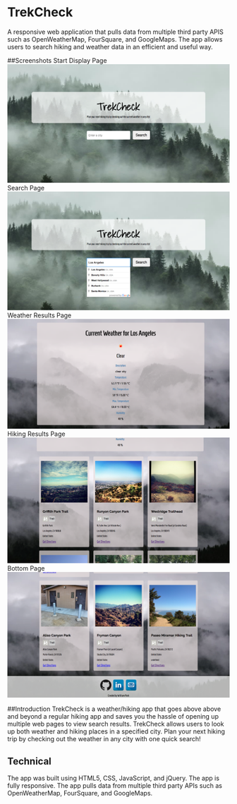 # TrekCheck

A responsive web application that pulls data from multiple third party APIS such as OpenWeatherMap, FourSquare, and GoogleMaps. The app allows users to search hiking and weather data in an efficient and useful way. 

##Screenshots
Start Display Page
<img src="readme-images/trek-check-1-start.png">
Search Page
<img src="readme-images/trek-check-2-search.png">
Weather Results Page
<img src="readme-images/trek-check-3-weather.png">
Hiking Results Page
<img src="readme-images/trek-check-4-hike.png">
Bottom Page
<img src="readme-images/trek-check-5-bottom.png">


##Introduction
TrekCheck is a weather/hiking app that goes above above and beyond a regular hiking app and saves you the hassle of opening up multiple web pages to view search results. TrekCheck allows users to look up both weather and hiking places in a specified city. Plan your next hiking trip by checking out the weather in any city with one quick search!

## Technical
The app was built using HTML5, CSS, JavaScript, and jQuery.
The app is fully responsive.
The app pulls data from multiple third party APIs such as OpenWeatherMap, FourSquare, and GoogleMaps.


